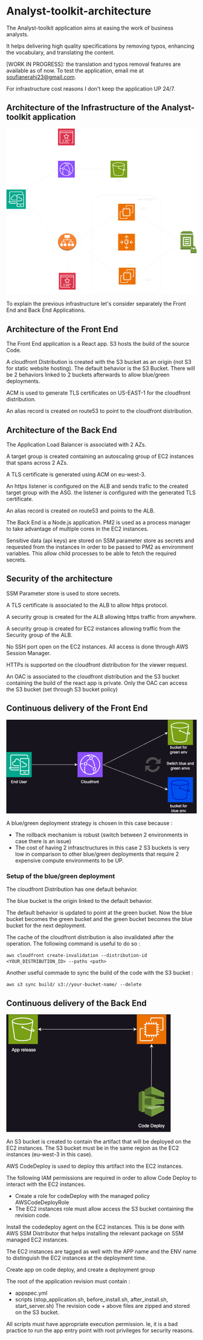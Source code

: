 # Analyst-toolkit-architecture
The Analyst-toolkit application aims at easing the work of business analysts. 

It helps delivering high quality specifications by removing typos, enhancing the vocabulary, and translating the content.

[WORK IN PROGRESS]: the translation and typos removal features are available as of now. To test the application, email me at soufianerahj23@gmail.com. 

For infrastructure cost reasons I don't keep the application UP 24/7.

## Architecture of the Infrastructure of the Analyst-toolkit application
![Architecture of the infrastructure](diagrams/analyst-toolkit-architecture.png)

To explain the previous infrastructure let's consider separately the Front End and Back End Applications.

## Architecture of the Front End
The Front End application is a React app. S3 hosts the build of the source Code. 

A cloudfront Distribution is created with the S3 bucket as an origin (not S3 for static website hosting). The default behavior is the S3 Bucket. There will be 2 behaviors linked to 2 buckets afterwards to allow blue/green deployments.

ACM is used to generate TLS certificates on US-EAST-1 for the cloudfront distribution.

An alias record is created on route53 to point to the cloudfront distribution.

## Architecture of the Back End

The Application Load Balancer is associated with 2 AZs. 

A target group is created containing an autoscaling group of EC2 instances that spans across 2 AZs.

A TLS certificate is generated using ACM on eu-west-3. 

An https listener is configured on the ALB and sends trafic to the created target group with the ASG. the listener is configured with the generated TLS certificate.

An alias record is created on route53 and points to the ALB.

The Back End is a Node.js application. PM2 is used as a process manager to take advantage of multiple cores in the EC2 instances. 

Sensitive data (api keys) are stored on SSM parameter store as secrets and requested from the instances in order to be passed to PM2 as environment variables. This allow child processes to be able to fetch the required secrets.

## Security of the architecture

SSM Parameter store is used to store secrets. 

A TLS certificate is associated to the ALB to allow https protocol.

A security group is created for the ALB allowing https traffic from anywhere.

A security group is created for EC2 instances allowing traffic from the Security group of the ALB.

No SSH port open on the EC2 instances. All access is done through AWS Session Manager.

HTTPs is supported on the cloudfront distribution for the viewer request.

An OAC is associated to the cloudfront distribution and the S3 bucket containing the build of the react app is private. Only the OAC can access the S3 bucket (set through S3 bucket policy)

## Continuous delivery of the Front End

![CD FE](diagrams/CD-Cloudfront-blue-green.png)

A blue/green deployment strategy is chosen in this case because : 
- The rollback mechanism is robust (switch between 2 environments in case there is an issue)
- The cost of having 2 infrasctructures in this case 2 S3 buckets is very low in comparison to other blue/green deployments that require 2 expensive compute environments to be UP.

### Setup of the blue/green deployment

The cloudfront Distribution has one default behavior. 

The blue bucket is the origin linked to the default behavior. 

The default behavior is updated to point at the green bucket. Now the blue bucket becomes the green bucket and the green bucket becomes the blue bucket for the next deployment.

The cache of the cloudfront distribution is also invalidated after the operation. The following command is useful to do so : 
```
aws cloudfront create-invalidation --distribution-id <YOUR_DISTRIBUTION_ID> --paths <path>
```

Another useful commade to sync the build of the code with the S3 bucket : 

```
aws s3 sync build/ s3://your-bucket-name/ --delete 
```
## Continuous delivery of the Back End

![CD BE](diagrams/CD-EC2.png)

An S3 bucket is created to contain the artifact that will be deployed on the EC2 instances. The S3 bucket must be in the same region as the EC2 instances (eu-west-3 in this case).

AWS CodeDeploy is used to deploy this artifact into the EC2 instances. 

The following IAM permissions are required in order to allow Code Deploy to interact with the EC2 instances.
- Create a role for codeDeploy with the managed policy AWSCodeDeployRole
- The EC2 instances role must allow access the S3 bucket containing the revision code. 

Install the codedeploy agent on the EC2 instances. This is be done with AWS SSM Distributor that helps installing the relevant package on SSM managed EC2 instances.

The EC2 instances are tagged as well with the APP name and the ENV name to distinguish the EC2 instances at the deployment time.

Create app on code deploy, and create a deployment group

The root of the application revision must contain : 
- appspec.yml
- scripts (stop_application.sh, before_install.sh, after_install.sh, start_server.sh)
The revision code + above files are zipped and stored on the S3 bucket.

All scripts must have appropriate execution permission. Ie, it is a bad practice to run the app entry point with root privileges for security reasons.

